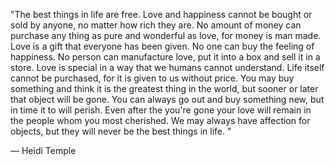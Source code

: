 <div id="wikitext">

"The best things in life are free. Love and happiness cannot be bought
or sold by anyone, no matter how rich they are. No amount of money can
purchase any thing as pure and wonderful as love, for money is man made.
Love is a gift that everyone has been given. No one can buy the feeling
of happiness. No person can manufacture love, put it into a box and sell
it in a store. Love is special in a way that we humans cannot
understand. Life itself cannot be purchased, for it is given to us
without price. You may buy something and think it is the greatest thing
in the world, but sooner or later that object will be gone. You can
always go out and buy something new, but in time it to will perish. Even
after the you're gone your love will remain in the people whom you most
cherished. We may always have affection for objects, but they will never
be the best things in life. "

<div class="indent">

— Heidi Temple

</div>

<div class="vspace">

</div>

<div style="display: none;">

Summary:a poetic passage on the best things in life Parent:Poems(.<span
class="wikiword">[HomePage](http://wiki.tamouse.org?n=Poems.HomePage?action=print)</span>)
<span
class="wikiword">[IncludeMe](http://wiki.tamouse.org?n=Poems.IncludeMe?action=edit)[?](http://wiki.tamouse.org?n=Poems.IncludeMe?action=edit)</span>:[Poems](http://wiki.tamouse.org?n=Poems.HomePage?action=print)
Categories:[Articles](http://wiki.tamouse.org?n=Category.Articles),[Humanism](http://wiki.tamouse.org?n=Category.Humanism)
Tags: peotry, life, gift, love

</div>

</div>

